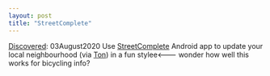 ```yaml
---
layout: post
title: "StreetComplete"
---
```

[Discovered](http://rolandtanglao.com/2020/07/29/p1-blogthis-checkvist-list-links-to-blog/): 03August2020 Use [StreetComplete](https://github.com/westnordost/StreetComplete) Android app to update your local neighbourhood (via [Ton](https://www.zylstra.org/blog/2020/08/week-notes-2031/)) in a fun stylee<--- wonder how well this works for bicycling info?
